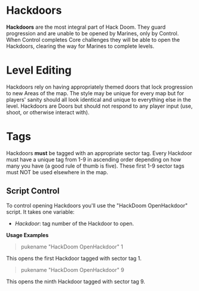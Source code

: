 # Hackdoors #
__Hackdoors__ are the most integral part of Hack Doom.  They guard progression and are unable to be opened by Marines, only by Control.  When Control completes Core challenges they will be able to open the Hackdoors, clearing the way for Marines to complete levels.

# Level Editing #
Hackdoors rely on having appropriately themed doors that lock progression to new Areas of the map.  The style may be unique for every map but for players' sanity should all look identical and unique to everything else in the level.  Hackdoors are Doors but should not respond to any player input (use, shoot, or otherwise interact with).

# Tags #
Hackdoors __must__ be tagged with an appropriate sector tag. Every Hackdoor must have a unique tag from 1-9 in ascending order depending on how many you have (a good rule of thumb is five).  These first 1-9 sector tags must NOT be used elsewhere in the map.

## Script Control ##
To control opening Hackdoors you'll use the "HackDoom OpenHackdoor" script. It takes one variable:
* *Hackdoor*:  tag number of the Hackdoor to open.

__Usage Examples__
> pukename "HackDoom OpenHackdoor" 1

This opens the first Hackdoor tagged with sector tag 1.

> pukename "HackDoom OpenHackdoor" 9

This opens the ninth Hackdoor tagged with sector tag 9.
